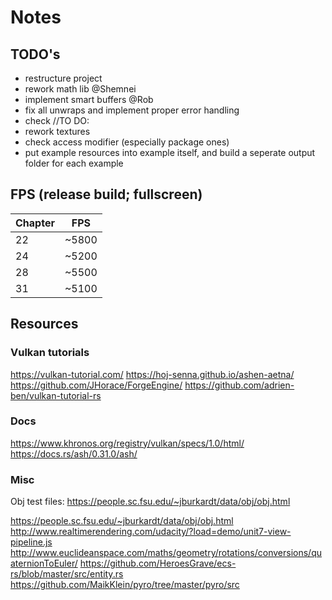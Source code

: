 # Notes

## TODO's

- restructure project
- rework math lib @Shemnei
- implement smart buffers @Rob
- fix all unwraps and implement proper error handling
- check //TO DO:
- rework textures
- check access modifier (especially package ones)
- put example resources into example itself, and build a seperate output folder for each example

## FPS (release build; fullscreen)

| Chapter | FPS   |
| ------- | ----- |
| 22      | ~5800 |
| 24      | ~5200 |
| 28      | ~5500 |
| 31      | ~5100 |

## Resources

### Vulkan tutorials

https://vulkan-tutorial.com/
https://hoj-senna.github.io/ashen-aetna/
https://github.com/JHorace/ForgeEngine/
https://github.com/adrien-ben/vulkan-tutorial-rs

### Docs

https://www.khronos.org/registry/vulkan/specs/1.0/html/
https://docs.rs/ash/0.31.0/ash/

### Misc

Obj test files: https://people.sc.fsu.edu/~jburkardt/data/obj/obj.html

https://people.sc.fsu.edu/~jburkardt/data/obj/obj.html
http://www.realtimerendering.com/udacity/?load=demo/unit7-view-pipeline.js
http://www.euclideanspace.com/maths/geometry/rotations/conversions/quaternionToEuler/
https://github.com/HeroesGrave/ecs-rs/blob/master/src/entity.rs
https://github.com/MaikKlein/pyro/tree/master/pyro/src
